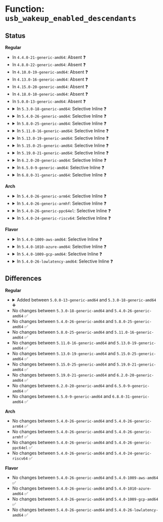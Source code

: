 # Function: <code>usb_wakeup_enabled_descendants</code>

## Status
<b>Regular</b>
<ul>
<li>
In <code>4.4.0-21-generic-amd64</code>: Absent ❓
</li>
<li>
In <code>4.8.0-22-generic-amd64</code>: Absent ❓
</li>
<li>
In <code>4.10.0-19-generic-amd64</code>: Absent ❓
</li>
<li>
In <code>4.13.0-16-generic-amd64</code>: Absent ❓
</li>
<li>
In <code>4.15.0-20-generic-amd64</code>: Absent ❓
</li>
<li>
In <code>4.18.0-10-generic-amd64</code>: Absent ❓
</li>
<li>
In <code>5.0.0-13-generic-amd64</code>: Absent ❓
</li>
<li>
<details>
<summary>In <code>5.3.0-18-generic-amd64</code>: Selective Inline ❓</summary>

```c
unsigned int usb_wakeup_enabled_descendants(struct usb_device * udev)
```

```json
{
  "name": "usb_wakeup_enabled_descendants",
  "collision_type": "Unique Global",
  "inline_type": "Selective",
  "funcs": [
    {
      "addr": 18446744071586936479,
      "name": "usb_wakeup_enabled_descendants",
      "external": true,
      "loc": "drivers/usb/core/hub.c:3179",
      "file": "drivers/usb/core/hub.c",
      "inline": "not declared, inlined",
      "caller_inline": [
        "drivers/usb/core/hub.c:hub_suspend",
        "drivers/usb/core/hub.c:usb_port_suspend"
      ],
      "caller_func": [
        "drivers/usb/dwc2/hcd.c:dwc2_host_can_poweroff_phy"
      ]
    }
  ],
  "symbols": [
    {
      "addr": 18446744071586919024,
      "name": "usb_wakeup_enabled_descendants",
      "section": ".text",
      "bind": "STB_GLOBAL",
      "size": 86
    }
  ]
}
```
</details>
</li>
<li>
<details>
<summary>In <code>5.4.0-26-generic-amd64</code>: Selective Inline ❓</summary>

```c
unsigned int usb_wakeup_enabled_descendants(struct usb_device * udev)
```

```json
{
  "name": "usb_wakeup_enabled_descendants",
  "collision_type": "Unique Global",
  "inline_type": "Selective",
  "funcs": [
    {
      "addr": 18446744071587135071,
      "name": "usb_wakeup_enabled_descendants",
      "external": true,
      "loc": "drivers/usb/core/hub.c:3223",
      "file": "drivers/usb/core/hub.c",
      "inline": "not declared, inlined",
      "caller_inline": [
        "drivers/usb/core/hub.c:hub_suspend",
        "drivers/usb/core/hub.c:usb_port_suspend"
      ],
      "caller_func": [
        "drivers/usb/dwc2/hcd.c:dwc2_host_can_poweroff_phy"
      ]
    }
  ],
  "symbols": [
    {
      "addr": 18446744071587117472,
      "name": "usb_wakeup_enabled_descendants",
      "section": ".text",
      "bind": "STB_GLOBAL",
      "size": 86
    }
  ]
}
```
</details>
</li>
<li>
<details>
<summary>In <code>5.8.0-25-generic-amd64</code>: Selective Inline ❓</summary>

```c
unsigned int usb_wakeup_enabled_descendants(struct usb_device * udev)
```

```json
{
  "name": "usb_wakeup_enabled_descendants",
  "collision_type": "Unique Global",
  "inline_type": "Selective",
  "funcs": [
    {
      "addr": 18446744071587984191,
      "name": "usb_wakeup_enabled_descendants",
      "external": true,
      "loc": "drivers/usb/core/hub.c:3237",
      "file": "drivers/usb/core/hub.c",
      "inline": "not declared, inlined",
      "caller_inline": [
        "drivers/usb/core/hub.c:hub_suspend",
        "drivers/usb/core/hub.c:usb_port_suspend"
      ],
      "caller_func": [
        "drivers/usb/dwc2/hcd.c:dwc2_host_can_poweroff_phy"
      ]
    }
  ],
  "symbols": [
    {
      "addr": 18446744071587963968,
      "name": "usb_wakeup_enabled_descendants",
      "section": ".text",
      "bind": "STB_GLOBAL",
      "size": 86
    }
  ]
}
```
</details>
</li>
<li>
<details>
<summary>In <code>5.11.0-16-generic-amd64</code>: Selective Inline ❓</summary>

```c
unsigned int usb_wakeup_enabled_descendants(struct usb_device * udev)
```

```json
{
  "name": "usb_wakeup_enabled_descendants",
  "collision_type": "Unique Global",
  "inline_type": "Selective",
  "funcs": [
    {
      "addr": 18446744071588043855,
      "name": "usb_wakeup_enabled_descendants",
      "external": true,
      "loc": "drivers/usb/core/hub.c:3255",
      "file": "drivers/usb/core/hub.c",
      "inline": "not declared, inlined",
      "caller_inline": [
        "drivers/usb/core/hub.c:hub_suspend",
        "drivers/usb/core/hub.c:usb_port_suspend"
      ],
      "caller_func": [
        "drivers/usb/dwc2/hcd.c:dwc2_host_can_poweroff_phy"
      ]
    }
  ],
  "symbols": [
    {
      "addr": 18446744071588023760,
      "name": "usb_wakeup_enabled_descendants",
      "section": ".text",
      "bind": "STB_GLOBAL",
      "size": 86
    }
  ]
}
```
</details>
</li>
<li>
<details>
<summary>In <code>5.13.0-19-generic-amd64</code>: Selective Inline ❓</summary>

```c
unsigned int usb_wakeup_enabled_descendants(struct usb_device * udev)
```

```json
{
  "name": "usb_wakeup_enabled_descendants",
  "collision_type": "Unique Global",
  "inline_type": "Selective",
  "funcs": [
    {
      "addr": 18446744071587925807,
      "name": "usb_wakeup_enabled_descendants",
      "external": true,
      "loc": "drivers/usb/core/hub.c:3310",
      "file": "drivers/usb/core/hub.c",
      "inline": "not declared, inlined",
      "caller_inline": [
        "drivers/usb/core/hub.c:hub_suspend",
        "drivers/usb/core/hub.c:usb_port_suspend"
      ],
      "caller_func": [
        "drivers/usb/dwc2/hcd.c:dwc2_host_can_poweroff_phy"
      ]
    }
  ],
  "symbols": [
    {
      "addr": 18446744071587905728,
      "name": "usb_wakeup_enabled_descendants",
      "section": ".text",
      "bind": "STB_GLOBAL",
      "size": 86
    }
  ]
}
```
</details>
</li>
<li>
<details>
<summary>In <code>5.15.0-25-generic-amd64</code>: Selective Inline ❓</summary>

```c
unsigned int usb_wakeup_enabled_descendants(struct usb_device * udev)
```

```json
{
  "name": "usb_wakeup_enabled_descendants",
  "collision_type": "Unique Global",
  "inline_type": "Selective",
  "funcs": [
    {
      "addr": 18446744071588535871,
      "name": "usb_wakeup_enabled_descendants",
      "external": true,
      "loc": "drivers/usb/core/hub.c:3314",
      "file": "drivers/usb/core/hub.c",
      "inline": "not declared, inlined",
      "caller_inline": [
        "drivers/usb/core/hub.c:hub_suspend",
        "drivers/usb/core/hub.c:usb_port_suspend"
      ],
      "caller_func": [
        "drivers/usb/dwc2/hcd.c:dwc2_host_can_poweroff_phy"
      ]
    }
  ],
  "symbols": [
    {
      "addr": 18446744071588515120,
      "name": "usb_wakeup_enabled_descendants",
      "section": ".text",
      "bind": "STB_GLOBAL",
      "size": 86
    }
  ]
}
```
</details>
</li>
<li>
<details>
<summary>In <code>5.19.0-21-generic-amd64</code>: Selective Inline ❓</summary>

```c
unsigned int usb_wakeup_enabled_descendants(struct usb_device * udev)
```

```json
{
  "name": "usb_wakeup_enabled_descendants",
  "collision_type": "Unique Global",
  "inline_type": "Selective",
  "funcs": [
    {
      "addr": 18446744071589944903,
      "name": "usb_wakeup_enabled_descendants",
      "external": true,
      "loc": "drivers/usb/core/hub.c:3320",
      "file": "drivers/usb/core/hub.c",
      "inline": "not declared, inlined",
      "caller_inline": [
        "drivers/usb/core/hub.c:hub_suspend",
        "drivers/usb/core/hub.c:usb_port_suspend"
      ],
      "caller_func": [
        "drivers/usb/dwc2/hcd.c:dwc2_host_can_poweroff_phy"
      ]
    }
  ],
  "symbols": [
    {
      "addr": 18446744071589922480,
      "name": "usb_wakeup_enabled_descendants",
      "section": ".text",
      "bind": "STB_GLOBAL",
      "size": 106
    }
  ]
}
```
</details>
</li>
<li>
<details>
<summary>In <code>6.2.0-20-generic-amd64</code>: Selective Inline ❓</summary>

```c
unsigned int usb_wakeup_enabled_descendants(struct usb_device * udev)
```

```json
{
  "name": "usb_wakeup_enabled_descendants",
  "collision_type": "Unique Global",
  "inline_type": "Selective",
  "funcs": [
    {
      "addr": 18446744071591527789,
      "name": "usb_wakeup_enabled_descendants",
      "external": true,
      "loc": "drivers/usb/core/hub.c:3339",
      "file": "drivers/usb/core/hub.c",
      "inline": "not declared, inlined",
      "caller_inline": [
        "drivers/usb/core/hub.c:hub_suspend",
        "drivers/usb/core/hub.c:usb_port_suspend"
      ],
      "caller_func": [
        "drivers/usb/dwc2/hcd.c:dwc2_host_can_poweroff_phy"
      ]
    }
  ],
  "symbols": [
    {
      "addr": 18446744071591503344,
      "name": "usb_wakeup_enabled_descendants",
      "section": ".text",
      "bind": "STB_GLOBAL",
      "size": 106
    }
  ]
}
```
</details>
</li>
<li>
<details>
<summary>In <code>6.5.0-9-generic-amd64</code>: Selective Inline ❓</summary>

```c
unsigned int usb_wakeup_enabled_descendants(struct usb_device * udev)
```

```json
{
  "name": "usb_wakeup_enabled_descendants",
  "collision_type": "Unique Global",
  "inline_type": "Selective",
  "funcs": [
    {
      "addr": 18446744071591949645,
      "name": "usb_wakeup_enabled_descendants",
      "external": true,
      "loc": "drivers/usb/core/hub.c:3359",
      "file": "drivers/usb/core/hub.c",
      "inline": "not declared, inlined",
      "caller_inline": [
        "drivers/usb/core/hub.c:hub_suspend",
        "drivers/usb/core/hub.c:usb_port_suspend"
      ],
      "caller_func": [
        "drivers/usb/dwc2/hcd.c:dwc2_host_can_poweroff_phy"
      ]
    }
  ],
  "symbols": [
    {
      "addr": 18446744071591924592,
      "name": "usb_wakeup_enabled_descendants",
      "section": ".text",
      "bind": "STB_GLOBAL",
      "size": 106
    }
  ]
}
```
</details>
</li>
<li>
<details>
<summary>In <code>6.8.0-31-generic-amd64</code>: Selective Inline ❓</summary>

```c
unsigned int usb_wakeup_enabled_descendants(struct usb_device * udev)
```

```json
{
  "name": "usb_wakeup_enabled_descendants",
  "collision_type": "Unique Global",
  "inline_type": "Selective",
  "funcs": [
    {
      "addr": 18446744071592689469,
      "name": "usb_wakeup_enabled_descendants",
      "external": true,
      "loc": "drivers/usb/core/hub.c:3361",
      "file": "drivers/usb/core/hub.c",
      "inline": "not declared, inlined",
      "caller_inline": [
        "drivers/usb/core/hub.c:hub_suspend",
        "drivers/usb/core/hub.c:usb_port_suspend"
      ],
      "caller_func": [
        "drivers/usb/dwc2/hcd.c:dwc2_host_can_poweroff_phy"
      ]
    }
  ],
  "symbols": [
    {
      "addr": 18446744071592664432,
      "name": "usb_wakeup_enabled_descendants",
      "section": ".text",
      "bind": "STB_GLOBAL",
      "size": 106
    }
  ]
}
```
</details>
</li>
</ul>
<b>Arch</b>
<ul>
<li>
<details>
<summary>In <code>5.4.0-26-generic-arm64</code>: Selective Inline ❓</summary>

```c
unsigned int usb_wakeup_enabled_descendants(struct usb_device * udev)
```

```json
{
  "name": "usb_wakeup_enabled_descendants",
  "collision_type": "Unique Global",
  "inline_type": "Selective",
  "funcs": [
    {
      "addr": 18446603336500211884,
      "name": "usb_wakeup_enabled_descendants",
      "external": true,
      "loc": "drivers/usb/core/hub.c:3223",
      "file": "drivers/usb/core/hub.c",
      "inline": "not declared, inlined",
      "caller_inline": [
        "drivers/usb/core/hub.c:hub_suspend",
        "drivers/usb/core/hub.c:usb_port_suspend"
      ],
      "caller_func": [
        "drivers/usb/dwc2/hcd.c:dwc2_host_can_poweroff_phy"
      ]
    }
  ],
  "symbols": [
    {
      "addr": 18446603336500191344,
      "name": "usb_wakeup_enabled_descendants",
      "section": ".text",
      "bind": "STB_GLOBAL",
      "size": 96
    }
  ]
}
```
</details>
</li>
<li>
<details>
<summary>In <code>5.4.0-26-generic-armhf</code>: Selective Inline ❓</summary>

```c
unsigned int usb_wakeup_enabled_descendants(struct usb_device * udev)
```

```json
{
  "name": "usb_wakeup_enabled_descendants",
  "collision_type": "Unique Global",
  "inline_type": "Selective",
  "funcs": [
    {
      "addr": 3232690564,
      "name": "usb_wakeup_enabled_descendants",
      "external": true,
      "loc": "drivers/usb/core/hub.c:3223",
      "file": "drivers/usb/core/hub.c",
      "inline": "not declared, inlined",
      "caller_inline": [
        "drivers/usb/core/hub.c:hub_suspend",
        "drivers/usb/core/hub.c:usb_port_suspend"
      ],
      "caller_func": [
        "drivers/usb/dwc2/hcd.c:dwc2_host_can_poweroff_phy"
      ]
    }
  ],
  "symbols": [
    {
      "addr": 3232671128,
      "name": "usb_wakeup_enabled_descendants",
      "section": ".text",
      "bind": "STB_GLOBAL",
      "size": 96
    }
  ]
}
```
</details>
</li>
<li>
<details>
<summary>In <code>5.4.0-26-generic-ppc64el</code>: Selective Inline ❓</summary>

```c
unsigned int usb_wakeup_enabled_descendants(struct usb_device * udev)
```

```json
{
  "name": "usb_wakeup_enabled_descendants",
  "collision_type": "Unique Global",
  "inline_type": "Selective",
  "funcs": [
    {
      "addr": 13835058055293500440,
      "name": "usb_wakeup_enabled_descendants",
      "external": true,
      "loc": "drivers/usb/core/hub.c:3223",
      "file": "drivers/usb/core/hub.c",
      "inline": "not declared, inlined",
      "caller_inline": [
        "drivers/usb/core/hub.c:hub_suspend",
        "drivers/usb/core/hub.c:usb_port_suspend"
      ],
      "caller_func": [
        "drivers/usb/dwc2/hcd.c:dwc2_host_can_poweroff_phy"
      ]
    }
  ],
  "symbols": [
    {
      "addr": 13835058055293473840,
      "name": "usb_wakeup_enabled_descendants",
      "section": ".text",
      "bind": "STB_GLOBAL",
      "size": 108
    }
  ]
}
```
</details>
</li>
<li>
<details>
<summary>In <code>5.4.0-24-generic-riscv64</code>: Selective Inline ❓</summary>

```c
unsigned int usb_wakeup_enabled_descendants(struct usb_device * udev)
```

```json
{
  "name": "usb_wakeup_enabled_descendants",
  "collision_type": "Unique Global",
  "inline_type": "Selective",
  "funcs": [
    {
      "addr": 18446743936277135246,
      "name": "usb_wakeup_enabled_descendants",
      "external": true,
      "loc": "drivers/usb/core/hub.c:3223",
      "file": "drivers/usb/core/hub.c",
      "inline": "not declared, inlined",
      "caller_inline": [
        "drivers/usb/core/hub.c:hub_suspend",
        "drivers/usb/core/hub.c:usb_port_suspend"
      ],
      "caller_func": [
        "drivers/usb/dwc2/hcd.c:dwc2_host_can_poweroff_phy"
      ]
    }
  ],
  "symbols": [
    {
      "addr": 18446743936277117624,
      "name": "usb_wakeup_enabled_descendants",
      "section": ".text",
      "bind": "STB_GLOBAL",
      "size": 76
    }
  ]
}
```
</details>
</li>
</ul>
<b>Flavor</b>
<ul>
<li>
<details>
<summary>In <code>5.4.0-1009-aws-amd64</code>: Selective Inline ❓</summary>

```c
unsigned int usb_wakeup_enabled_descendants(struct usb_device * udev)
```

```json
{
  "name": "usb_wakeup_enabled_descendants",
  "collision_type": "Unique Global",
  "inline_type": "Selective",
  "funcs": [
    {
      "addr": 18446744071586841151,
      "name": "usb_wakeup_enabled_descendants",
      "external": true,
      "loc": "drivers/usb/core/hub.c:3223",
      "file": "drivers/usb/core/hub.c",
      "inline": "not declared, inlined",
      "caller_inline": [
        "drivers/usb/core/hub.c:hub_suspend",
        "drivers/usb/core/hub.c:usb_port_suspend"
      ],
      "caller_func": [
        "drivers/usb/dwc2/hcd.c:dwc2_host_can_poweroff_phy"
      ]
    }
  ],
  "symbols": [
    {
      "addr": 18446744071586823552,
      "name": "usb_wakeup_enabled_descendants",
      "section": ".text",
      "bind": "STB_GLOBAL",
      "size": 86
    }
  ]
}
```
</details>
</li>
<li>
<details>
<summary>In <code>5.4.0-1010-azure-amd64</code>: Selective Inline ❓</summary>

```c
unsigned int usb_wakeup_enabled_descendants(struct usb_device * udev)
```

```json
{
  "name": "usb_wakeup_enabled_descendants",
  "collision_type": "Unique Global",
  "inline_type": "Selective",
  "funcs": [
    {
      "addr": 18446744071586782895,
      "name": "usb_wakeup_enabled_descendants",
      "external": true,
      "loc": "drivers/usb/core/hub.c:3223",
      "file": "drivers/usb/core/hub.c",
      "inline": "not declared, inlined",
      "caller_inline": [
        "drivers/usb/core/hub.c:hub_suspend",
        "drivers/usb/core/hub.c:usb_port_suspend"
      ],
      "caller_func": []
    }
  ],
  "symbols": [
    {
      "addr": 18446744071586765328,
      "name": "usb_wakeup_enabled_descendants",
      "section": ".text",
      "bind": "STB_GLOBAL",
      "size": 86
    }
  ]
}
```
</details>
</li>
<li>
<details>
<summary>In <code>5.4.0-1009-gcp-amd64</code>: Selective Inline ❓</summary>

```c
unsigned int usb_wakeup_enabled_descendants(struct usb_device * udev)
```

```json
{
  "name": "usb_wakeup_enabled_descendants",
  "collision_type": "Unique Global",
  "inline_type": "Selective",
  "funcs": [
    {
      "addr": 18446744071587089631,
      "name": "usb_wakeup_enabled_descendants",
      "external": true,
      "loc": "drivers/usb/core/hub.c:3223",
      "file": "drivers/usb/core/hub.c",
      "inline": "not declared, inlined",
      "caller_inline": [
        "drivers/usb/core/hub.c:hub_suspend",
        "drivers/usb/core/hub.c:usb_port_suspend"
      ],
      "caller_func": [
        "drivers/usb/dwc2/hcd.c:dwc2_host_can_poweroff_phy"
      ]
    }
  ],
  "symbols": [
    {
      "addr": 18446744071587072032,
      "name": "usb_wakeup_enabled_descendants",
      "section": ".text",
      "bind": "STB_GLOBAL",
      "size": 86
    }
  ]
}
```
</details>
</li>
<li>
<details>
<summary>In <code>5.4.0-26-lowlatency-amd64</code>: Selective Inline ❓</summary>

```c
unsigned int usb_wakeup_enabled_descendants(struct usb_device * udev)
```

```json
{
  "name": "usb_wakeup_enabled_descendants",
  "collision_type": "Unique Global",
  "inline_type": "Selective",
  "funcs": [
    {
      "addr": 18446744071587196847,
      "name": "usb_wakeup_enabled_descendants",
      "external": true,
      "loc": "drivers/usb/core/hub.c:3223",
      "file": "drivers/usb/core/hub.c",
      "inline": "not declared, inlined",
      "caller_inline": [
        "drivers/usb/core/hub.c:hub_suspend",
        "drivers/usb/core/hub.c:usb_port_suspend"
      ],
      "caller_func": [
        "drivers/usb/dwc2/hcd.c:dwc2_host_can_poweroff_phy"
      ]
    }
  ],
  "symbols": [
    {
      "addr": 18446744071587179408,
      "name": "usb_wakeup_enabled_descendants",
      "section": ".text",
      "bind": "STB_GLOBAL",
      "size": 86
    }
  ]
}
```
</details>
</li>
</ul>

## Differences
<b>Regular</b>
<ul>
<li>
<details>
<summary>Added between <code>5.0.0-13-generic-amd64</code> and <code>5.3.0-18-generic-amd64</code> ➕</summary>

```c
unsigned int usb_wakeup_enabled_descendants(struct usb_device * udev)
```
</details>
</li>
<li>
No changes between <code>5.3.0-18-generic-amd64</code> and <code>5.4.0-26-generic-amd64</code> ✅
</li>
<li>
No changes between <code>5.4.0-26-generic-amd64</code> and <code>5.8.0-25-generic-amd64</code> ✅
</li>
<li>
No changes between <code>5.8.0-25-generic-amd64</code> and <code>5.11.0-16-generic-amd64</code> ✅
</li>
<li>
No changes between <code>5.11.0-16-generic-amd64</code> and <code>5.13.0-19-generic-amd64</code> ✅
</li>
<li>
No changes between <code>5.13.0-19-generic-amd64</code> and <code>5.15.0-25-generic-amd64</code> ✅
</li>
<li>
No changes between <code>5.15.0-25-generic-amd64</code> and <code>5.19.0-21-generic-amd64</code> ✅
</li>
<li>
No changes between <code>5.19.0-21-generic-amd64</code> and <code>6.2.0-20-generic-amd64</code> ✅
</li>
<li>
No changes between <code>6.2.0-20-generic-amd64</code> and <code>6.5.0-9-generic-amd64</code> ✅
</li>
<li>
No changes between <code>6.5.0-9-generic-amd64</code> and <code>6.8.0-31-generic-amd64</code> ✅
</li>
</ul>
<b>Arch</b>
<ul>
<li>
No changes between <code>5.4.0-26-generic-amd64</code> and <code>5.4.0-26-generic-arm64</code> ✅
</li>
<li>
No changes between <code>5.4.0-26-generic-amd64</code> and <code>5.4.0-26-generic-armhf</code> ✅
</li>
<li>
No changes between <code>5.4.0-26-generic-amd64</code> and <code>5.4.0-26-generic-ppc64el</code> ✅
</li>
<li>
No changes between <code>5.4.0-26-generic-amd64</code> and <code>5.4.0-24-generic-riscv64</code> ✅
</li>
</ul>
<b>Flavor</b>
<ul>
<li>
No changes between <code>5.4.0-26-generic-amd64</code> and <code>5.4.0-1009-aws-amd64</code> ✅
</li>
<li>
No changes between <code>5.4.0-26-generic-amd64</code> and <code>5.4.0-1010-azure-amd64</code> ✅
</li>
<li>
No changes between <code>5.4.0-26-generic-amd64</code> and <code>5.4.0-1009-gcp-amd64</code> ✅
</li>
<li>
No changes between <code>5.4.0-26-generic-amd64</code> and <code>5.4.0-26-lowlatency-amd64</code> ✅
</li>
</ul>

